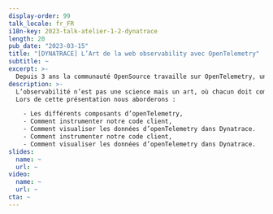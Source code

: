 ```yaml
---
display-order: 99
talk_locale: fr_FR
i18n-key: 2023-talk-atelier-1-2-dynatrace
length: 20
pub_date: "2023-03-15"
title: "[DYNATRACE] L’Art de la web observability avec OpenTelemetry"
subtitle: ~
excerpt: >-
  Depuis 3 ans la communauté OpenSource travaille sur OpenTelemetry, un standard permettant d’utiliser une librairie agnostique pour produire des données d’observabilité.
description: >-
  L’observabilité n’est pas une science mais un art, où chacun doit comprendre notre application avant de produire les données permettant de suivre le comportement de notre application et de nos utilisateurs.
  Lors de cette présentation nous aborderons :  

    - Les différents composants d’openTelemetry, 
    - Comment instrumenter notre code client, 
    - Comment visualiser les données d’openTelemetry dans Dynatrace. 
    - Comment instrumenter notre code client, 
    - Comment visualiser les données d’openTelemetry dans Dynatrace.
slides:
  name: ~
  url: ~
video:
  name: ~
  url: ~
cta: ~
---
```

